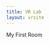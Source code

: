 ```yaml
---
title: VR Lab
layout: vrsite
---
```


 <FireBoxRoom>
      <Room use_local_asset="room1">
        <Object id="cube" pos="0 1 5" />
        <Text col="1 0 0" pos="0 2 4">My First Room</Text>
      </Room>
    </FireBoxRoom>
